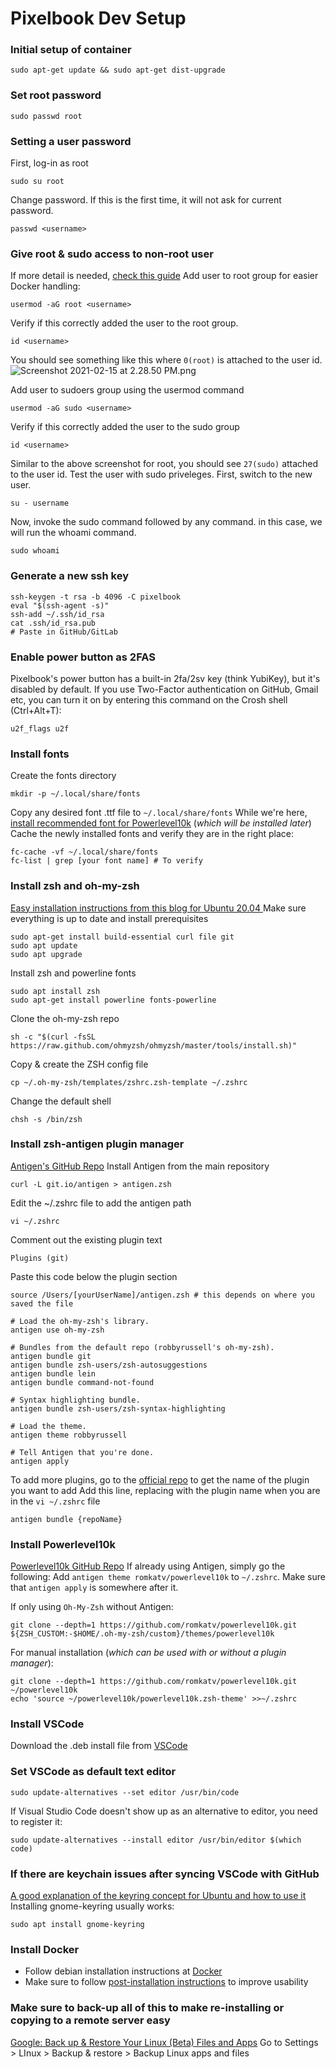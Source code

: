 # Pixelbook Dev Setup

### Initial setup of container
```
sudo apt-get update && sudo apt-get dist-upgrade
```

### Set root password
```
sudo passwd root
```

### Setting a user password
First, log-in as root
```
sudo su root
```
Change password. If this is the first time, it will not ask for current password.
```
passwd <username>
```

### Give root & sudo access to non-root user
If more detail is needed, [check this guide](https://linoxide.com/linux-how-to/add-user-to-sudoers-on-debian/)
Add user to root group for easier Docker handling:
```
usermod -aG root <username>
```
Verify if this correctly added the user to the root group.
```
id <username>
```
You should see something like this where `0(root)` is attached to the user id.
<img src="blob:chrome-untrusted://media-app/a7177af1-72e3-4e34-9a76-b9bf88c816f3" alt="Screenshot 2021-02-15 at 2.28.50 PM.png"/>

Add user to sudoers group using the usermod command
```
usermod -aG sudo <username>
```
Verify if this correctly added the user to the sudo group
```
id <username>
```
Similar to the above screenshot for root, you should see `27(sudo)` attached to the user id.
Test the user with sudo priveleges. First, switch to the new user.
```
su - username
```
Now, invoke the sudo command followed by any command. in this case, we will run the whoami command.
```
sudo whoami
```

### Generate a new ssh key
```
ssh-keygen -t rsa -b 4096 -C pixelbook
eval "$(ssh-agent -s)"
ssh-add ~/.ssh/id_rsa
cat .ssh/id_rsa.pub
# Paste in GitHub/GitLab
```

### Enable power button as 2FAS
Pixelbook's power button has a built-in 2fa/2sv key (think YubiKey), but it's disabled by default. If you use Two-Factor authentication on GitHub, Gmail etc, you can turn it on by entering this command on the Crosh shell (Ctrl+Alt+T):
```
u2f_flags u2f
```

### Install fonts
Create the fonts directory
```
mkdir -p ~/.local/share/fonts
```
Copy any desired font .ttf file to `~/.local/share/fonts`
While we're here, [install recommended font for Powerlevel10k](https://github.com/romkatv/powerlevel10k#meslo-nerd-font-patched-for-powerlevel10k) (_which will be installed later_)
Cache the newly installed fonts and verify they are in the right place:
```
fc-cache -vf ~/.local/share/fonts
fc-list | grep [your font name] # To verify
```

### Install zsh and oh-my-zsh
[Easy installation instructions from this blog for Ubuntu 20.04 ](https://chrisrmiller.com/install-zsh-and-oh-my-zsh-on-ubuntu-20-04/)
Make sure everything is up to date and install prerequisites
```
sudo apt-get install build-essential curl file git
sudo apt update
sudo apt upgrade
```

Install zsh and powerline fonts
```
sudo apt install zsh
sudo apt-get install powerline fonts-powerline
```

Clone the oh-my-zsh repo
```
sh -c "$(curl -fsSL https://raw.github.com/ohmyzsh/ohmyzsh/master/tools/install.sh)"
```

Copy & create the ZSH config file
```
cp ~/.oh-my-zsh/templates/zshrc.zsh-template ~/.zshrc
```

Change the default shell
```
chsh -s /bin/zsh
```

### Install zsh-antigen plugin manager
[Antigen's GitHub Repo](https://github.com/zsh-users/antigen)
Install Antigen from the main repository
```
curl -L git.io/antigen > antigen.zsh
```
Edit the ~/.zshrc file to add the antigen path
```
vi ~/.zshrc
```
Comment out the existing plugin text
```
Plugins (git)
```
Paste this code below the plugin section
```
source /Users/[yourUserName]/antigen.zsh # this depends on where you saved the file

# Load the oh-my-zsh's library.
antigen use oh-my-zsh

# Bundles from the default repo (robbyrussell's oh-my-zsh).
antigen bundle git
antigen bundle zsh-users/zsh-autosuggestions
antigen bundle lein
antigen bundle command-not-found

# Syntax highlighting bundle.
antigen bundle zsh-users/zsh-syntax-highlighting

# Load the theme.
antigen theme robbyrussell

# Tell Antigen that you're done.
antigen apply
```
To add more plugins, go to the [official repo](https://github.com/ohmyzsh/ohmyzsh/wiki/Plugins) to get the name of the plugin you want to add
Add this line, replacing with the plugin name when you are in the `vi ~/.zshrc` file
```
antigen bundle {repoName}
```

### Install Powerlevel10k
[Powerlevel10k GitHub Repo](https://github.com/romkatv/powerlevel10k)
If already using Antigen, simply go the following:
Add `antigen theme romkatv/powerlevel10k` to `~/.zshrc`. Make sure that `antigen apply` is somewhere after it.

If only using `Oh-My-Zsh` without Antigen:
```
git clone --depth=1 https://github.com/romkatv/powerlevel10k.git ${ZSH_CUSTOM:-$HOME/.oh-my-zsh/custom}/themes/powerlevel10k
```

For manual installation (_which can be used with or without a plugin manager_):
```
git clone --depth=1 https://github.com/romkatv/powerlevel10k.git ~/powerlevel10k
echo 'source ~/powerlevel10k/powerlevel10k.zsh-theme' >>~/.zshrc
```

### Install VSCode
Download the .deb install file from [VSCode](https://code.visualstudio.com/)

### Set VSCode as default text editor
```
sudo update-alternatives --set editor /usr/bin/code
```
If Visual Studio Code doesn't show up as an alternative to editor, you need to register it:
```
sudo update-alternatives --install editor /usr/bin/editor $(which code)
```

### If there are keychain issues after syncing VSCode with GitHub 
[A good explanation of the keyring concept for Ubuntu and how to use it](https://itsfoss.com/ubuntu-keyring/)
Installing gnome-keyring usually works:
```
sudo apt install gnome-keyring
```

### Install Docker
- Follow debian installation instructions at [Docker](https://docs.docker.com/engine/install/debian/)
- Make sure to follow [post-installation instructions](https://docs.docker.com/engine/install/linux-postinstall/) to improve usability

### Make sure to back-up all of this to make re-installing or copying to a remote server easy
[Google: Back up & Restore Your Linux (Beta) Files and Apps](https://support.google.com/pixelbook/answer/9654926?hl=en&ref_topic=9146794)
Go to Settings > LInux > Backup & restore > Backup Linux apps and files

